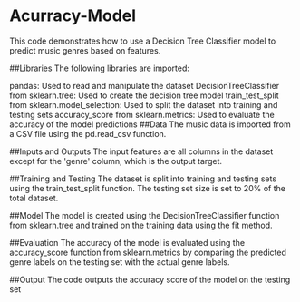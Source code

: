 # Acurracy-Model


This code demonstrates how to use a Decision Tree Classifier model to predict music genres based on features.

##Libraries
The following libraries are imported:

pandas: Used to read and manipulate the dataset
DecisionTreeClassifier from sklearn.tree: Used to create the decision tree model
train_test_split from sklearn.model_selection: Used to split the dataset into training and testing sets
accuracy_score from sklearn.metrics: Used to evaluate the accuracy of the model predictions
##Data
The music data is imported from a CSV file using the pd.read_csv function.

##Inputs and Outputs
The input features are all columns in the dataset except for the 'genre' column, which is the output target.

##Training and Testing
The dataset is split into training and testing sets using the train_test_split function. The testing set size is set to 20% of the total dataset.

##Model
The model is created using the DecisionTreeClassifier function from sklearn.tree and trained on the training data using the fit method.

##Evaluation
The accuracy of the model is evaluated using the accuracy_score function from sklearn.metrics by comparing the predicted genre labels on the testing set with the actual genre labels.

##Output
The code outputs the accuracy score of the model on the testing set
